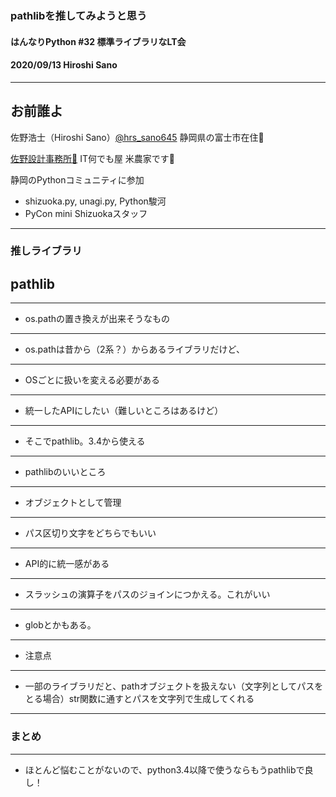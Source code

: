 ### pathlibを推してみようと思う

#### はんなりPython #32 標準ライブラリなLT会

#### 2020/09/13 Hiroshi Sano

---

## お前誰よ

佐野浩士（Hiroshi Sano）[@hrs_sano645](https://twitter.com/hrs_sano645)
静岡県の富士市在住🗻

[佐野設計事務所🚗](https://sano-design.info) IT何でも屋
米農家です🌾

静岡のPythonコミュニティに参加
- shizuoka.py, unagi.py, Python駿河
- PyCon mini Shizuokaスタッフ

---

### 推しライブラリ

## pathlib

---

- os.pathの置き換えが出来そうなもの

---

- os.pathは昔から（2系？）からあるライブラリだけど、

---
- OSごとに扱いを変える必要がある

---

- 統一したAPIにしたい（難しいところはあるけど）

---

- そこでpathlib。3.4から使える

---

- pathlibのいいところ

---

- オブジェクトとして管理

---

- パス区切り文字をどちらでもいい

---

- API的に統一感がある

---

- スラッシュの演算子をパスのジョインにつかえる。これがいい

---

- globとかもある。

---

- 注意点

---

- 一部のライブラリだと、pathオブジェクトを扱えない（文字列としてパスをとる場合）str関数に通すとパスを文字列で生成してくれる

---

### まとめ

---

- ほとんど悩むことがないので、python3.4以降で使うならもうpathlibで良し！

